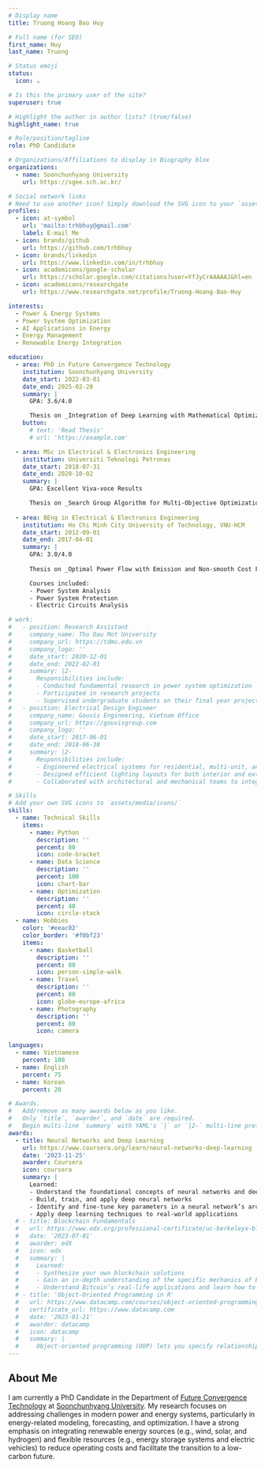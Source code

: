 ```yaml
---
# Display name
title: Truong Hoang Bao Huy

# Full name (for SEO)
first_name: Huy
last_name: Truong

# Status emoji
status:
  icon: ☕️

# Is this the primary user of the site?
superuser: true

# Highlight the author in author lists? (true/false)
highlight_name: true

# Role/position/tagline
role: PhD Candidate

# Organizations/Affiliations to display in Biography blox
organizations:
  - name: Soonchunhyang University
    url: https://sgee.sch.ac.kr/

# Social network links
# Need to use another icon? Simply download the SVG icon to your `assets/media/icons/` folder.
profiles:
  - icon: at-symbol
    url: 'mailto:trhbhuy@gmail.com'
    label: E-mail Me
  - icon: brands/github
    url: https://github.com/trhbhuy
  - icon: brands/linkedin
    url: https://www.linkedin.com/in/trhbhuy
  - icon: academicons/google-scholar
    url: https://scholar.google.com/citations?user=YfJyCrAAAAAJ&hl=en
  - icon: academicons/researchgate
    url: https://www.researchgate.net/profile/Truong-Hoang-Bao-Huy

interests:
  - Power & Energy Systems
  - Power System Optimization
  - AI Applications in Energy 
  - Energy Management
  - Renewable Energy Integration

education:
  - area: PhD in Future Convergence Technology
    institution: Soonchunhyang University
    date_start: 2022-03-01
    date_end: 2025-02-28
    summary: |
      GPA: 3.6/4.0

      Thesis on _Integration of Deep Learning with Mathematical Optimization for Robust Energy Management in Smart Energy Systems_. Supervised by Prof. Daehee Kim. Published 4 papers in Elsevier journals.
    button:
      # text: 'Read Thesis'
      # url: 'https://example.com'

  - area: MSc in Electrical & Electronics Engineering
    institution: Universiti Teknologi Petronas
    date_start: 2018-07-31
    date_end: 2020-10-02
    summary: |
      GPA: Excellent Viva-voce Results

      Thesis on _Search Group Algorithm for Multi-Objective Optimization in Energy Applications_. Supervised by Prof. Perumal Nallagownden.
      
  - area: BEng in Electrical & Electronics Engineering
    institution: Ho Chi Minh City University of Technology, VNU-HCM
    date_start: 2012-09-01
    date_end: 2017-04-01
    summary: |
      GPA: 3.0/4.0
      
      Thesis on _Optimal Power Flow with Emission and Non-smooth Cost Functions using Search Group Algorithm_. Supervised by Prof. Dieu Ngoc Vo.

      Courses included:
      - Power System Analysis
      - Power System Protection
      - Electric Circuits Analysis

# work:
#   - position: Research Assistant
#     company_name: Thu Dau Mot University
#     company_url: https://tdmu.edu.vn
#     company_logo: ''
#     date_start: 2020-12-01
#     date_end: 2022-02-01
#     summary: |2-
#       Responsibilities include:
#       - Conducted fundamental research in power system optimization
#       - Participated in research projects
#       - Supervised undergraduate students on their final year projects
#   - position: Electrical Design Engineer
#     company_name: Gouvis Engineering, Vietnam Office
#     company_url: https://gouvisgroup.com
#     company_logo: ''
#     date_start: 2017-06-01
#     date_end: 2018-06-30
#     summary: |2-
#       Responsibilities include:
#       - Engineered electrical systems for residential, multi-unit, and commercial projects
#       - Designed efficient lighting layouts for both interior and exterior spaces
#       - Collaborated with architectural and mechanical teams to integrate electrical designs into building plans

# Skills
# Add your own SVG icons to `assets/media/icons/`
skills:
  - name: Technical Skills
    items:
      - name: Python
        description: ''
        percent: 80
        icon: code-bracket
      - name: Data Science
        description: ''
        percent: 100
        icon: chart-bar
      - name: Optimization
        description: ''
        percent: 40
        icon: circle-stack
  - name: Hobbies
    color: '#eeac02'
    color_border: '#f0bf23'
    items:
      - name: Basketball
        description: ''
        percent: 80
        icon: person-simple-walk
      - name: Travel
        description: ''
        percent: 80
        icon: globe-europe-africa
      - name: Photography
        description: ''
        percent: 80
        icon: camera

languages:
  - name: Vietnamese
    percent: 100
  - name: English
    percent: 75
  - name: Korean
    percent: 20

# Awards.
#   Add/remove as many awards below as you like.
#   Only `title`, `awarder`, and `date` are required.
#   Begin multi-line `summary` with YAML's `|` or `|2-` multi-line prefix and indent 2 spaces below.
awards:
  - title: Neural Networks and Deep Learning
    url: https://www.coursera.org/learn/neural-networks-deep-learning
    date: '2023-11-25'
    awarder: Coursera
    icon: coursera
    summary: |
      Learned:
      - Understand the foundational concepts of neural networks and deep learning
      - Build, train, and apply deep neural networks
      - Identify and fine-tune key parameters in a neural network’s architecture
      - Apply deep learning techniques to real-world applications
  # - title: Blockchain Fundamentals
  #   url: https://www.edx.org/professional-certificate/uc-berkeleyx-blockchain-fundamentals
  #   date: '2023-07-01'
  #   awarder: edX
  #   icon: edx
  #   summary: |
  #     Learned:
  #     - Synthesize your own blockchain solutions
  #     - Gain an in-depth understanding of the specific mechanics of Bitcoin
  #     - Understand Bitcoin’s real-life applications and learn how to attack and destroy Bitcoin, Ethereum, smart contracts and Dapps, and alternatives to Bitcoin’s Proof-of-Work consensus algorithm
  # - title: 'Object-Oriented Programming in R'
  #   url: https://www.datacamp.com/courses/object-oriented-programming-with-s3-and-r6-in-r
  #   certificate_url: https://www.datacamp.com
  #   date: '2023-01-21'
  #   awarder: datacamp
  #   icon: datacamp
  #   summary: |
  #     Object-oriented programming (OOP) lets you specify relationships between functions and the objects that they can act on, helping you manage complexity in your code. This is an intermediate level course, providing an introduction to OOP, using the S3 and R6 systems. S3 is a great day-to-day R programming tool that simplifies some of the functions that you write. R6 is especially useful for industry-specific analyses, working with web APIs, and building GUIs.
---
```


## About Me

I am currently a PhD Candidate in the Department of [Future Convergence Technology](https://sites.google.com/view/iot-network-lab-sch/home?authuser=0) at [Soonchunhyang University](https://sgee.sch.ac.kr/). My research focuses on addressing challenges in modern power and energy systems, particularly in energy-related modeling, forecasting, and optimization. I have a strong emphasis on integrating renewable energy sources (e.g., wind, solar, and hydrogen) and flexible resources (e.g., energy storage systems and electric vehicles) to reduce operating costs and facilitate the transition to a low-carbon future.